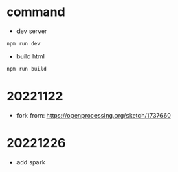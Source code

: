 # command

- dev server

```
npm run dev
```

- build html

```
npm run build
```

# 20221122

- fork from: https://openprocessing.org/sketch/1737660

# 20221226

- add spark
